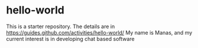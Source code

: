 # hello-world
This is a starter repository. The details are in https://guides.github.com/activities/hello-world/
My name is Manas, and my current interest is in developing chat based software
